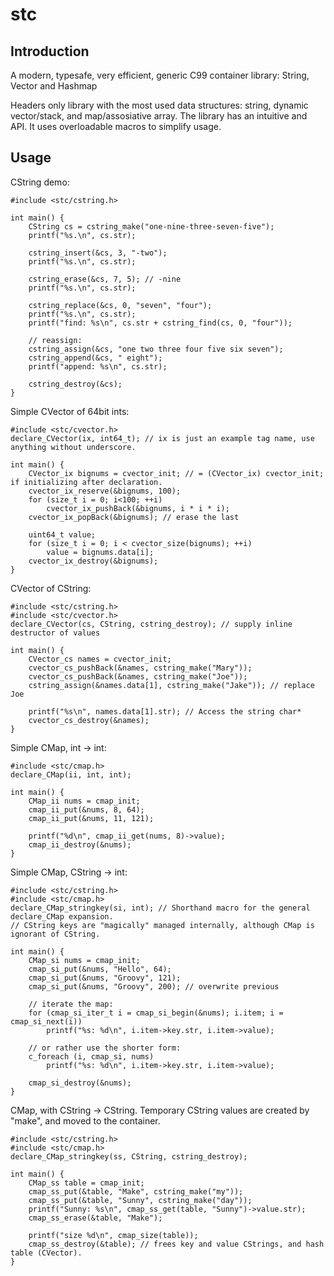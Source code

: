 # stc

Introduction
------------
A modern, typesafe, very efficient, generic C99 container library: String, Vector and Hashmap

Headers only library with the most used data structures: string, dynamic vector/stack, and map/assosiative array. The library has an intuitive and API. It uses overloadable macros to simplify usage.

Usage
-----
CString demo:
```
#include <stc/cstring.h>

int main() {
    CString cs = cstring_make("one-nine-three-seven-five");
    printf("%s.\n", cs.str);

    cstring_insert(&cs, 3, "-two");
    printf("%s.\n", cs.str);

    cstring_erase(&cs, 7, 5); // -nine
    printf("%s.\n", cs.str);

    cstring_replace(&cs, 0, "seven", "four");
    printf("%s.\n", cs.str);
    printf("find: %s\n", cs.str + cstring_find(cs, 0, "four"));

    // reassign:
    cstring_assign(&cs, "one two three four five six seven");
    cstring_append(&cs, " eight");
    printf("append: %s\n", cs.str);

    cstring_destroy(&cs);
}
```
Simple CVector of 64bit ints:
```
#include <stc/cvector.h>
declare_CVector(ix, int64_t); // ix is just an example tag name, use anything without underscore.

int main() {
    CVector_ix bignums = cvector_init; // = (CVector_ix) cvector_init; if initializing after declaration.
    cvector_ix_reserve(&bignums, 100);
    for (size_t i = 0; i<100; ++i)
        cvector_ix_pushBack(&bignums, i * i * i);
    cvector_ix_popBack(&bignums); // erase the last

    uint64_t value;
    for (size_t i = 0; i < cvector_size(bignums); ++i)
        value = bignums.data[i];
    cvector_ix_destroy(&bignums);
}
```
CVector of CString:
```
#include <stc/cstring.h>
#include <stc/cvector.h>
declare_CVector(cs, CString, cstring_destroy); // supply inline destructor of values

int main() {
    CVector_cs names = cvector_init;
    cvector_cs_pushBack(&names, cstring_make("Mary"));
    cvector_cs_pushBack(&names, cstring_make("Joe"));
    cstring_assign(&names.data[1], cstring_make("Jake")); // replace Joe

    printf("%s\n", names.data[1].str); // Access the string char*
    cvector_cs_destroy(&names);
}
```
Simple CMap, int -> int:
```
#include <stc/cmap.h>
declare_CMap(ii, int, int);

int main() {
    CMap_ii nums = cmap_init;
    cmap_ii_put(&nums, 8, 64);
    cmap_ii_put(&nums, 11, 121);

    printf("%d\n", cmap_ii_get(nums, 8)->value);
    cmap_ii_destroy(&nums);
}
```
Simple CMap, CString -> int:
```
#include <stc/cstring.h>
#include <stc/cmap.h>
declare_CMap_stringkey(si, int); // Shorthand macro for the general declare_CMap expansion.
// CString keys are "magically" managed internally, although CMap is ignorant of CString.

int main() {
    CMap_si nums = cmap_init;
    cmap_si_put(&nums, "Hello", 64);
    cmap_si_put(&nums, "Groovy", 121);
    cmap_si_put(&nums, "Groovy", 200); // overwrite previous

    // iterate the map:
    for (cmap_si_iter_t i = cmap_si_begin(&nums); i.item; i = cmap_si_next(i))
        printf("%s: %d\n", i.item->key.str, i.item->value);

    // or rather use the shorter form:
    c_foreach (i, cmap_si, nums)
        printf("%s: %d\n", i.item->key.str, i.item->value);

    cmap_si_destroy(&nums);
}
```
CMap, with CString -> CString. Temporary CString values are created by "make", and moved to the container.
```
#include <stc/cstring.h>
#include <stc/cmap.h>
declare_CMap_stringkey(ss, CString, cstring_destroy); 

int main() {
    CMap_ss table = cmap_init;
    cmap_ss_put(&table, "Make", cstring_make("my"));
    cmap_ss_put(&table, "Sunny", cstring_make("day"));
    printf("Sunny: %s\n", cmap_ss_get(table, "Sunny")->value.str);
    cmap_ss_erase(&table, "Make");

    printf("size %d\n", cmap_size(table));
    cmap_ss_destroy(&table); // frees key and value CStrings, and hash table (CVector).
}
```
